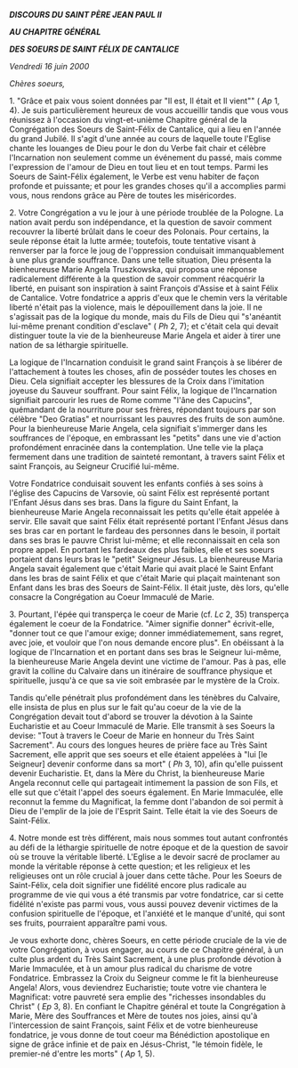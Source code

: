 ***DISCOURS DU SAINT PÈRE JEAN PAUL II***

***AU CHAPITRE GÉNÉRAL***

***DES SOEURS DE SAINT FÉLIX DE CANTALICE***

*Vendredi 16 juin 2000*

*Chères soeurs,*

1\. "Grâce et paix vous soient données par "Il est, Il était et Il vient"" ( *Ap* 1, 4). Je suis particulièrement heureux de vous accueillir tandis que vous vous réunissez à l'occasion du vingt-et-unième Chapitre général de la Congrégation des Soeurs de Saint-Félix de Cantalice, qui a lieu en l'année du grand Jubilé. Il s'agit d'une année au cours de laquelle toute l'Eglise chante les louanges de Dieu pour le don du Verbe fait chair et célèbre l'Incarnation non seulement comme un événement du passé, mais comme l'expression de l'amour de Dieu en tout lieu et en tout temps. Parmi les Soeurs de Saint-Félix également, le Verbe est venu habiter de façon profonde et puissante; et pour les grandes choses qu'il a accomplies parmi vous, nous rendons grâce au Père de toutes les miséricordes.

2\. Votre Congrégation a vu le jour à une période troublée de la Pologne. La nation avait perdu son indépendance, et la question de savoir comment recouvrer la liberté brûlait dans le coeur des Polonais. Pour certains, la seule réponse était la lutte armée; toutefois, toute tentative visant à renverser par la force le joug de l'oppression conduisait immanquablement à une plus grande souffrance. Dans une telle situation, Dieu présenta la bienheureuse Marie Angela Truszkowska, qui proposa une réponse radicalement différente à la question de savoir comment réacquérir la liberté, en puisant son inspiration à saint François d'Assise et à saint Félix de Cantalice. Votre fondatrice a appris d'eux que le chemin vers la véritable liberté n'était pas la violence, mais le dépouillement dans la joie. Il ne s'agissait pas de la logique du monde, mais du Fils de Dieu qui "s'anéantit lui-même prenant condition d'esclave" ( *Ph* 2, 7); et c'était cela qui devait distinguer toute la vie de la bienheureuse Marie Angela et aider à tirer une nation de sa léthargie spirituelle.

La logique de l'Incarnation conduisit le grand saint François à se libérer de l'attachement à toutes les choses, afin de posséder toutes les choses en Dieu. Cela signifiait accepter les blessures de la Croix dans l'imitation joyeuse du Sauveur souffrant. Pour saint Félix, la logique de l'Incarnation signifiait parcourir les rues de Rome comme "l'âne des Capucins", quémandant de la nourriture pour ses frères, répondant toujours par son célèbre "Deo Gratias" et nourrissant les pauvres des fruits de son aumône. Pour la bienheureuse Marie Angela, cela signifiait s'immerger dans les souffrances de l'époque, en embrassant les "petits" dans une vie d'action profondément enracinée dans la contemplation. Une telle vie la plaça fermement dans une tradition de sainteté remontant, à travers saint Félix et saint François, au Seigneur Crucifié lui-même.

Votre Fondatrice conduisait souvent les enfants confiés à ses soins à l'église des Capucins de Varsovie, où saint Félix est représenté portant l'Enfant Jésus dans ses bras. Dans la figure du Saint Enfant, la bienheureuse Marie Angela reconnaissait les petits qu'elle était appelée à servir. Elle savait que saint Félix était représenté portant l'Enfant Jésus dans ses bras car en portant le fardeau des personnes dans le besoin, il portait dans ses bras le pauvre Christ lui-même; et elle reconnaissait en cela son propre appel. En portant les fardeaux des plus faibles, elle et ses soeurs portaient dans leurs bras le "petit" Seigneur Jésus. La bienheureuse Maria Angela savait également que c'était Marie qui avait placé le Saint Enfant dans les bras de saint Félix et que c'était Marie qui plaçait maintenant son Enfant dans les bras des Soeurs de Saint-Félix. Il était juste, dès lors, qu'elle consacre la Congrégation au Coeur Immaculé de Marie.

3\. Pourtant, l'épée qui transperça le coeur de Marie (cf. *Lc* 2, 35) transperça également le coeur de la Fondatrice. "Aimer signifie donner" écrivit-elle, "donner tout ce que l'amour exige; donner immédiatemement, sans regret, avec joie, et vouloir que l'on nous demande encore plus". En obéissant à la logique de l'Incarnation et en portant dans ses bras le Seigneur lui-même, la bienheureuse Marie Angela devint une victime de l'amour. Pas à pas, elle gravit la colline du Calvaire dans un itinéraire de souffrance physique et spirituelle, jusqu'à ce que sa vie soit embrasée par le mystère de la Croix.

Tandis qu'elle pénétrait plus profondément dans les ténèbres du Calvaire, elle insista de plus en plus sur le fait qu'au coeur de la vie de la Congrégation devait tout d'abord se trouver la dévotion à la Sainte Eucharistie et au Coeur Immaculé de Marie. Elle transmit à ses Soeurs la devise: "Tout à travers le Coeur de Marie en honneur du Très Saint Sacrement". Au cours des longues heures de prière face au Très Saint Sacrement, elle apprit que ses soeurs et elle étaient appelées à "lui \[le Seigneur\] devenir conforme dans sa mort" ( *Ph* 3, 10), afin qu'elle puissent devenir Eucharistie. Et, dans la Mère du Christ, la bienheureuse Marie Angela reconnut celle qui partageait intimement la passion de son Fils, et elle sut que c'était l'appel des soeurs également. En Marie Immaculée, elle reconnut la femme du Magnificat, la femme dont l'abandon de soi permit à Dieu de l'emplir de la joie de l'Esprit Saint. Telle était la vie des Soeurs de Saint-Félix.

4\. Notre monde est très différent, mais nous sommes tout autant confrontés au défi de la léthargie spirituelle de notre époque et de la question de savoir où se trouve la véritable liberté. L'Eglise a le devoir sacré de proclamer au monde la véritable réponse à cette question; et les religieux et les religieuses ont un rôle crucial à jouer dans cette tâche. Pour les Soeurs de Saint-Félix, cela doit signifier une fidélité encore plus radicale au programme de vie qui vous a été transmis par votre fondatrice, car si cette fidélité n'existe pas parmi vous, vous aussi pouvez devenir victimes de la confusion spirituelle de l'époque, et l'anxiété et le manque d'unité, qui sont ses fruits, pourraient apparaître pami vous.

Je vous exhorte donc, chères Soeurs, en cette période cruciale de la vie de votre Congrégation, à vous engager, au cours de ce Chapitre général, à un culte plus ardent du Très Saint Sacrement, à une plus profonde dévotion à Marie Immaculée, et à un amour plus radical du charisme de votre Fondatrice. Embrassez la Croix du Seigneur comme le fit la bienheureuse Angela! Alors, vous deviendrez Eucharistie; toute votre vie chantera le Magnificat: votre pauvreté sera emplie des "richesses insondables du Christ" ( *Ep* 3, 8). En confiant le Chapitre général et toute la Congrégation à Marie, Mère des Souffrances et Mère de toutes nos joies, ainsi qu'à l'intercession de saint François, saint Félix et de votre bienheureuse fondatrice, je vous donne de tout coeur ma Bénédiction apostolique en signe de grâce infinie et de paix en Jésus-Christ, "le témoin fidèle, le premier-né d'entre les morts" ( *Ap* 1, 5).